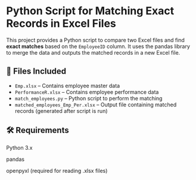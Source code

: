 # Python Script for Matching Exact Records in Excel Files

This project provides a Python script to compare two Excel files and find **exact matches** based on the `EmployeeID` column. It uses the pandas library to merge the data and outputs the matched records in a new Excel file.

## 📁 Files Included

- `Emp.xlsx` – Contains employee master data
- `PerformanceR.xlsx` – Contains employee performance data
- `match_employees.py` – Python script to perform the matching
- `matched_employees_Emp_Per.xlsx` – Output file containing matched records (generated after script is run)

## 🛠️ Requirements
Python 3.x

pandas

openpyxl (required for reading .xlsx files)
